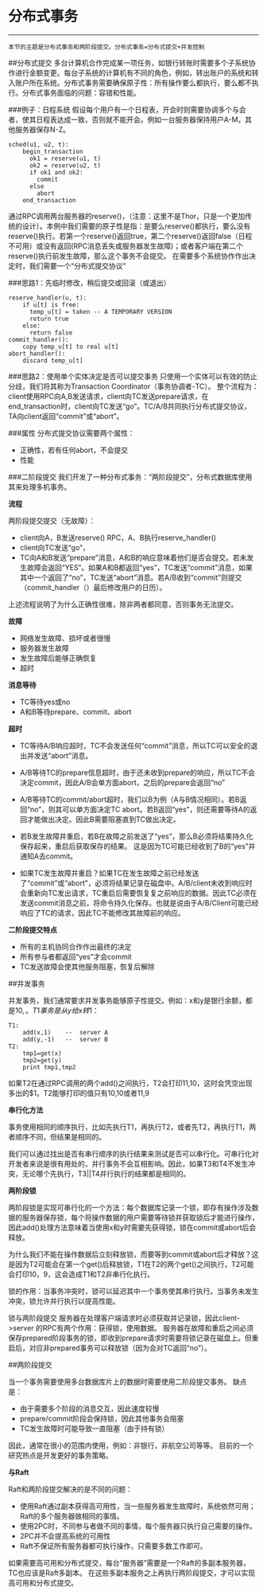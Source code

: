 # 分布式事务

---

    本节的主题是分布式事务和两阶段提交。分布式事务=分布式提交+并发控制
    
##分布式提交
多台计算机合作完成某一项任务，如银行转账时需要多个子系统协作进行金额变更。每台子系统的计算机有不同的角色，例如，转出账户的系统和转入账户所在系统。分布式事务需要确保原子性：所有操作要么都执行，要么都不执行。分布式事务面临的问题：容错和性能。
    
###例子：日程系统
假设每个用户有一个日程表，开会时则需要协调多个与会者，使其日程表达成一致，否则就不能开会。例如一台服务器保持用户A-M，其他服务器保存N-Z。
```
sched(u1, u2, t):
    begin_transaction
      ok1 = reserve(u1, t)
      ok2 = reserve(u2, t)
      if ok1 and ok2:
        commit
      else
        abort
    end_transaction
```
通过RPC调用两台服务器的reserve()，（注意：这里不是Thor，只是一个更加传统的设计）。本例中我们需要的原子性是指：是要么reserve()都执行，要么没有reserve()执行。若第一个reserve()返回true，第二个reserve()返回false（日程不可用）或没有返回(RPC消息丢失或服务器发生故障)；或者客户端在第二个reserve()执行前发生故障，那么这个事务不会提交。
在需要多个系统协作作出决定时，我们需要一个“分布式提交协议”

###思路1：先临时修改，稍后提交或回滚（或退出）
```
reserve_handler(u, t):
    if u[t] is free:
      temp_u[t] = taken -- A TEMPORARY VERSION
      return true
    else:
      return false
commit_handler():
    copy temp_u[t] to real u[t]
abort_handler():
    discard temp_u[t]
```

###思路2：使用单个实体决定是否可以提交事务
只使用一个实体可以有效的防止分歧，我们将其称为Transaction Coordinator（事务协调者-TC）。
整个流程为：client使用RPC向A,B发送请求，client向TC发送prepare请求，在end_transaction时，client向TC发送“go”。TC/A/B共同执行分布式提交协议，TA向client返回“commit”或“abort”。

###属性
分布式提交协议需要两个属性：

*   正确性，若有任何abort，不会提交
*   性能

###二阶段提交
我们开发了一种分布式事务：“两阶段提交”，分布式数据库使用其来处理多机事务。

**流程**

两阶段提交提交（无故障）：

* client向A，B发送reserve() RPC，A、B执行reserve_handler()
* client向TC发送“go”，
* TC向A和B发送“prepare”消息，A和B的响应意味着他们是否会提交。若未发生故障会返回“YES”。如果A和B都返回“yes”，TC发送“commit”消息，如果其中一个返回了“no”，TC发送“abort”消息。若A/B收到“commit”则提交（commit_handler（）最后修改用户的日历）。

上述流程说明了为什么正确性很难，除非两者都同意，否则事务无法提交。


**故障**

* 网络发生故障、损坏或者很慢
* 服务器发生故障
* 发生故障后能够正确恢复
* 超时

**消息等待**

* TC等待yes或no
* A和B等待prepare、commit、abort

**超时**

* TC等待A/B响应超时，TC不会发送任何“commit”消息，所以TC可以安全的退出并发送“abort”消息。

* A/B等待TC的prepare信息超时，由于还未收到prepare的响应，所以TC不会决定commit，因此A/B会单方面abort，之后的prepare会返回“no”

* A/B等待TC的commit/abort超时，我们以B为例（A与B情况相同）。若B返回“no”，则其可以单方面决定TC abort。若B返回“yes”，则还需要等待A的返回才能做出决定。因此B需要阻塞直到TC做出决定。

* 若B发生故障并重启，若B在故障之前发送了“yes”，那么B必须将结果持久化保存起来，重启后获取保存的结果。 这是因为TC可能已经收到了B的“yes”并通知A去commit。

* 如果TC发生故障并重启？如果TC在发生故障之前已经发送了“commit”或“abort”，必须将结果记录在磁盘中。A/B/client未收到响应时会重新向TC发出请求，TC重启后需要恢复复之前响应的数据。因此TC必须在发送commit消息之前，将命令持久化保存。也就是说由于A/B/Client可能已经响应了TC的请求，因此TC不能修改其故障前的响应。

**二阶段提交特点**

* 所有的主机协同合作作出最终的决定
* 所有参与者都返回“yes”才会commit
* TC发送故障会使其他服务阻塞，恢复后解除

##并发事务

并发事务，我们通常要求并发事务能够原子性提交。例如：x和y是银行余额，都是$10,。
T1事务是从y给x转$1：
```
T1:
    add(x,1)    --  server A
    add(y,-1)   --  server B
T2:
    tmp1=get(x)
    tmp2=get(y)
    print tmp1,tmp2
```
如果T2在通过RPC调用的两个add()之间执行，T2会打印11,10，这时会凭空出现多出的$1。T2能够打印的值只有10,10或者11,9

**串行化方法**

事务使用相同的顺序执行，比如先执行T1，再执行T2，或者先T2，再执行T1，两者顺序不同，但结果是相同的。

我们可以通过找出是否有串行顺序的执行结果来测试是否可以串行化。可串行化对开发者来说是很有用处的，并行事务不会互相影响。因此，如果T3和T4不发生冲突，无论哪个先执行，T3||T4并行执行的结果都是相同的。

**两阶段锁**

两阶段锁是实现可串行化的一个方法：每个数据库记录一个锁，即存有操作涉及数据的服务器保存锁，每个将操作数据的用户需要等待锁并获取锁后才能进行操作，因此add()处理方法意味着当使用x和y时需要先获得锁，锁在commit或abort后会释放。

为什么我们不能在操作数据后立刻释放锁，而要等到commit或abort后才释放？这是因为T2可能会在第一个get()后释放锁，T1在T2的两个get()之间执行，T2可能会打印10，9，这会造成T1和T2非串行化执行。

锁的作用：当事务冲突时，锁可以延迟其中一个事务使其串行执行。当事务未发生冲突，锁允许并行执行以提高性能。

锁与两阶段提交
服务器在处理客户端请求时必须获取并记录锁，因此client->server 的RPC有两个作用：获得锁，使用数据。
服务器在故障和重启之间必须保存prepared阶段事务的锁，即收到prepare请求时需要将锁记录在磁盘上。但重启后，对应非prepared事务可以释放锁（因为会对TC返回“no”）。

##两阶段提交

当一个事务需要使用多台数据库片上的数据时需要使用二阶段提交事务。
缺点是：
* 由于需要多个阶段的消息交互，因此速度较慢
* prepare/commit阶段会保持锁，因此其他事务会阻塞
* TC发生故障时可能导致一直阻塞（由于持有锁）

因此，通常在很小的范围内使用，例如：非银行，非航空公司等等。
目前的一个研究热点是开发更好的事务策略。

**与Raft**

Raft和两阶段提交解决的是不同的问题：

* 使用Raft通过副本获得高可用性，当一些服务器发生故障时，系统依然可用；Raft的多个服务器做相同的事情。
* 使用2PC时，不同参与者做不同的事情，每个服务器只执行自己需要的操作。
* 2PC并不会提高系统的可用性
* Raft不保证所有服务器都可执行操作，只需要多数工作即可。

如果需要高可用和分布式提交，每台“服务器”需要是一个Raft的多副本服务器，TC也应该是Raft多副本。
在这些多副本服务之上再执行两阶段提交，才可以实现高可用和分布式提交。
